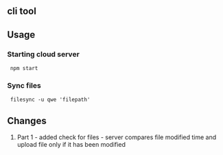 ## cli tool

## Usage
### Starting cloud server

     npm start
          
### Sync files
          
     filesync -u qwe 'filepath'

## Changes
1) Part 1 - added check for files - server compares file modified time and upload file only if it has been modified  